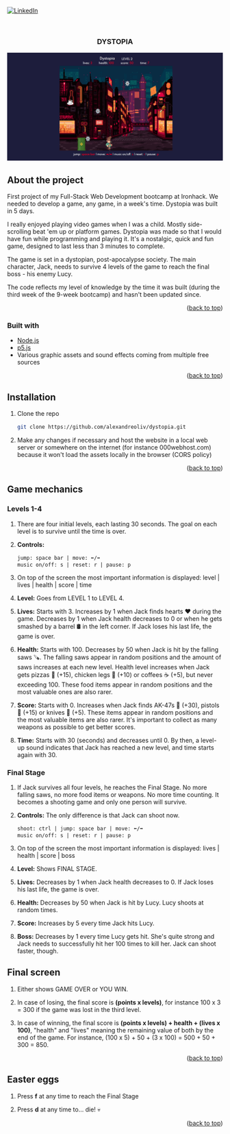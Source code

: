 <div id="top"></div>

<!-- PROJECT SHIELDS -->

[![LinkedIn][linkedin-shield]][linkedin-url]

<!-- PROJECT NAME AND SCREENSHOT -->
<br />
<div align="center">
  <h3 align="center">DYSTOPIA</h3>
</div>

[![Product Name Screen Shot][product-screenshot]](https://alexandreoliv.github.io/dystopia/)

<!-- ABOUT THE PROJECT -->

## About the project

First project of my Full-Stack Web Development bootcamp at Ironhack. We needed to develop a game, any game, in a week's time. Dystopia was built in 5 days.

I really enjoyed playing video games when I was a child. Mostly side-scrolling beat 'em up or platform games. Dystopia was made so that I would have fun while programming and playing it. It's a nostalgic, quick and fun game, designed to last less than 3 minutes to complete.

The game is set in a dystopian, post-apocalypse society. The main character, Jack, needs to survive 4 levels of the game to reach the final boss - his enemy Lucy.

The code reflects my level of knowledge by the time it was built (during the third week of the 9-week bootcamp) and hasn't been updated since.

<p align="right">(<a href="#top">back to top</a>)</p>

### Built with

-   [Node.js](https://nodejs.org/en/)
-   [p5.js](https://p5js.org/)
-   Various graphic assets and sound effects coming from multiple free sources

<p align="right">(<a href="#top">back to top</a>)</p>

<!-- INSTALLATION -->

## Installation

1. Clone the repo
    ```sh
    git clone https://github.com/alexandreoliv/dystopia.git
    ```
2. Make any changes if necessary and host the website in a local web server or somewhere on the internet (for instance 000webhost.com) because it won't load the assets locally in the browser (CORS policy)

<p align="right">(<a href="#top">back to top</a>)</p>

<!-- GAME MECHANICS -->

## Game mechanics

### Levels 1-4

1. There are four initial levels, each lasting 30 seconds. The goal on each level is to survive until the time is over.

<p></p>

2. <b>Controls:</b>
    ```
    jump: space bar | move: ⬅/➡
    music on/off: s | reset: r | pause: p
    ```

<p></p>

3. On top of the screen the most important information is displayed: level | lives | health | score | time

<p></p>

4. <b>Level:</b> Goes from LEVEL 1 to LEVEL 4.

<p></p>

5. <b>Lives:</b> Starts with 3. Increases by 1 when Jack finds hearts ❤️ during the game. Decreases by 1 when Jack health decreases to 0 or when he gets smashed by a barrel 🛢️ in the left corner. If Jack loses his last life, the game is over.

<p></p>

6. <b>Health:</b> Starts with 100. Decreases by 50 when Jack is hit by the falling saws 🪚. The falling saws appear in random positions and the amount of saws increases at each new level. Health level increases when Jack gets pizzas 🍕 (+15), chicken legs 🍗 (+10) or coffees ☕ (+5), but never exceeding 100. These food items appear in random positions and the most valuable ones are also rarer.

<p></p>

7. <b>Score:</b> Starts with 0. Increases when Jack finds AK-47s 🔫 (+30), pistols 🔫 (+15) or knives 🔪 (+5). These items appear in random positions and the most valuable items are also rarer. It's important to collect as many weapons as possible to get better scores.

<p></p>

8. <b>Time:</b> Starts with 30 (seconds) and decreases until 0. By then, a level-up sound indicates that Jack has reached a new level, and time starts again with 30.

<p></p>
 
### Final Stage

1. If Jack survives all four levels, he reaches the Final Stage. No more falling saws, no more food items or weapons. No more time counting. It becomes a shooting game and only one person will survive.

<p></p>

2. <b>Controls:</b> The only difference is that Jack can shoot now.
    ```
    shoot: ctrl | jump: space bar | move: ⬅/➡
    music on/off: s | reset: r | pause: p
    ```

<p></p>

3. On top of the screen the most important information is displayed: lives | health | score | boss

<p></p>

4. <b>Level:</b> Shows FINAL STAGE.

<p></p>

5. <b>Lives:</b> Decreases by 1 when Jack health decreases to 0. If Jack loses his last life, the game is over.

<p></p>

6. <b>Health:</b> Decreases by 50 when Jack is hit by Lucy. Lucy shoots at random times.

<p></p>

7. <b>Score:</b> Increases by 5 every time Jack hits Lucy.

<p></p>

8. <b>Boss:</b> Decreases by 1 every time Lucy gets hit. She's quite strong and Jack needs to successfully hit her 100 times to kill her. Jack can shoot faster, though.

<p></p>

## Final screen

1. Either shows GAME OVER or YOU WIN.

<p></p>

2. In case of losing, the final score is <b>(points x levels)</b>, for instance 100 x 3 = 300 if the game was lost in the third level.

<p></p>

3. In case of winning, the final score is <b>(points x levels) + health + (lives x 100)</b>, "health" and "lives" meaning the remaining value of both by the end of the game. For instance, (100 x 5) + 50 + (3 x 100) = 500 + 50 + 300 = 850.

<p align="right">(<a href="#top">back to top</a>)</p>

## Easter eggs

1. Press <b>f</b> at any time to reach the Final Stage

<p></p>

2. Press <b>d</b> at any time to... die! 💀

<p align="right">(<a href="#top">back to top</a>)</p>

<!-- MARKDOWN LINKS & IMAGES -->

[linkedin-shield]: https://img.shields.io/badge/-LinkedIn-black.svg?style=for-the-badge&logo=linkedin&colorB=555
[linkedin-url]: https://linkedin.com/in/alexandre-oliv/
[product-screenshot]: images/screenshot.png
